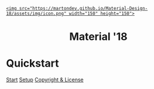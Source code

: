 <p align="center">

  <a href="https://martondev.github.io/Material-Design-18">

    <img src="https://martondev.github.io/Material-Design-18/assets/img/icon.png" width="150" height="150">

  </a>

</p>

<h1 align="center">Material '18</h1>

# Quickstart
[Start](https://martondev.github.io/Material-Design-18/)
[Setup](https://martondev.github.io/Material-Design-18/setup)
[Copyright & License](https://github.com/MartonDev/Material-Design-18/blob/master/LICENSE)

